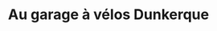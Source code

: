 ---
title: "Au garage à vélos Dunkerque"
url: /dunkerque/au-garage-a-velos-dunkerque/
shop: Fahrrad
---